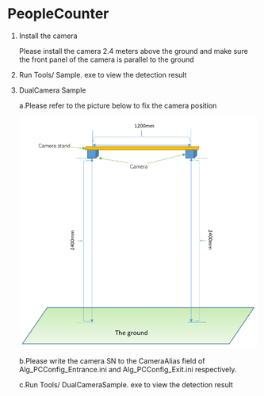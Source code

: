# PeopleCounter

1. Install the camera

   Please install the camera 2.4 meters above the ground and make sure the front panel of the camera is parallel to the ground

2. Run Tools/ Sample. exe to view the detection result

3. DualCamera Sample

   a.Please refer to the picture below to fix the camera position

   ![dualCameraInstall](https://github.com/Vzense/PeopleCounter/blob/master/Assets/dualCameraInstall.png)

   b.Please write the camera SN to the CameraAlias field of Alg_PCConfig_Entrance.ini and Alg_PCConfig_Exit.ini respectively.

   c.Run Tools/ DualCameraSample. exe to view the detection result

